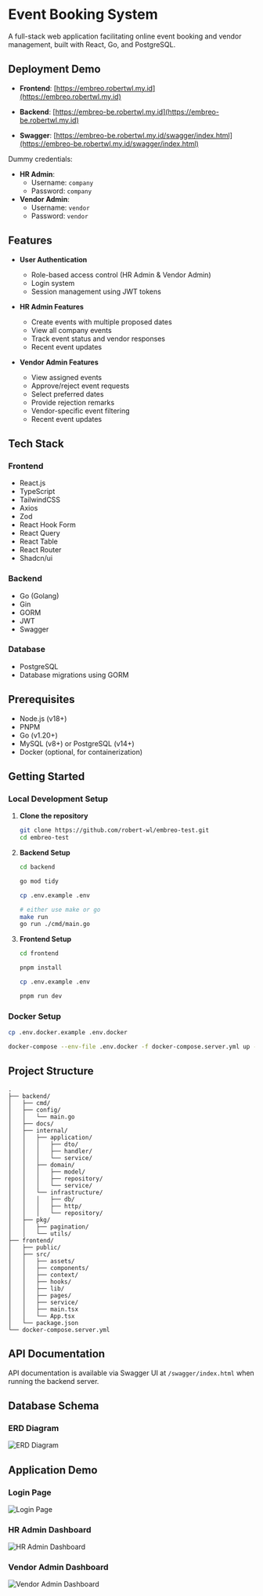 # Event Booking System

A full-stack web application facilitating online event booking and vendor management, built with React, Go, and PostgreSQL.

## Deployment Demo

- **Frontend**: [https://embreo.robertwl.my.id](https://embreo.robertwl.my.id)
- **Backend**: [https://embreo-be.robertwl.my.id](https://embreo-be.robertwl.my.id)

- **Swagger**: [https://embreo-be.robertwl.my.id/swagger/index.html](https://embreo-be.robertwl.my.id/swagger/index.html)

Dummy credentials:
- **HR Admin**: 
    - Username: `company`
    - Password: `company`
- **Vendor Admin**:
    - Username: `vendor`
    - Password: `vendor`

## Features

- **User Authentication**
    - Role-based access control (HR Admin & Vendor Admin)
    - Login system
    - Session management using JWT tokens

- **HR Admin Features**
    - Create events with multiple proposed dates
    - View all company events
    - Track event status and vendor responses
    - Recent event updates

- **Vendor Admin Features**
    - View assigned events
    - Approve/reject event requests
    - Select preferred dates
    - Provide rejection remarks
    - Vendor-specific event filtering
    - Recent event updates

## Tech Stack

### Frontend
- React.js
- TypeScript
- TailwindCSS
- Axios
- Zod
- React Hook Form
- React Query
- React Table
- React Router
- Shadcn/ui

### Backend
- Go (Golang)
- Gin
- GORM
- JWT
- Swagger

### Database
- PostgreSQL
- Database migrations using GORM

## Prerequisites

- Node.js (v18+)
- PNPM
- Go (v1.20+)
- MySQL (v8+) or PostgreSQL (v14+)
- Docker (optional, for containerization)

## Getting Started

### Local Development Setup

1. **Clone the repository**
   ```bash
   git clone https://github.com/robert-wl/embreo-test.git
   cd embreo-test
   ```

2. **Backend Setup**
   ```bash
   cd backend

   go mod tidy
   
   cp .env.example .env
   
   # either use make or go
   make run 
   go run ./cmd/main.go
   ```

3. **Frontend Setup**
   ```bash
   cd frontend
   
   pnpm install
   
   cp .env.example .env
   
   pnpm run dev
   ```

### Docker Setup

```bash
cp .env.docker.example .env.docker

docker-compose --env-file .env.docker -f docker-compose.server.yml up --build -d
```

## Project Structure

```
.
├── backend/
│   ├── cmd/
│   ├── config/
│   │   └── main.go
│   ├── docs/
│   ├── internal/
│   │   ├── application/
│   │   │   ├── dto/
│   │   │   ├── handler/
│   │   │   └── service/
│   │   ├── domain/
│   │   │   ├── model/
│   │   │   ├── repository/
│   │   │   └── service/
│   │   └── infrastructure/
│   │   │   ├── db/
│   │   │   ├── http/
│   │   │   └── repository/
│   ├── pkg/
│   │   ├── pagination/
│   │   └── utils/
├── frontend/
│   ├── public/
│   ├── src/
│   │   ├── assets/
│   │   ├── components/
│   │   ├── context/
│   │   ├── hooks/
│   │   ├── lib/
│   │   ├── pages/
│   │   ├── service/
│   │   ├── main.tsx
│   │   └── App.tsx
│   └── package.json
└── docker-compose.server.yml
```
## API Documentation

API documentation is available via Swagger UI at `/swagger/index.html` when running the backend server.

## Database Schema

### ERD Diagram

![ERD Diagram](./.github/images/database.png)

## Application Demo

### Login Page

![Login Page](./.github/images/login.png)

### HR Admin Dashboard

![HR Admin Dashboard](./.github/images/company-dashboard.png)

### Vendor Admin Dashboard

![Vendor Admin Dashboard](./.github/images/vendor-dashboard.png)